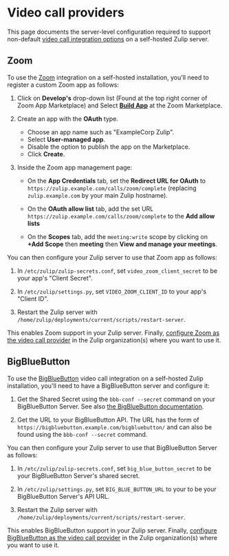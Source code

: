 # Video call providers

This page documents the server-level configuration required to support
non-default [video call integration
options](https://zulip.com/help/start-a-call) on a self-hosted Zulip
server.

## Zoom

To use the [Zoom](https://zoom.us) integration on a self-hosted
installation, you'll need to register a custom Zoom app as follows:

1. Click on **Develop's** drop-down list (Found at the top right corner of Zoom App Marketplace)
   and Select [**Build App**](https://marketplace.zoom.us/develop/create)
   at the Zoom Marketplace.

1. Create an app with the **OAuth** type.

   - Choose an app name such as "ExampleCorp Zulip".
   - Select **User-managed app**.
   - Disable the option to publish the app on the Marketplace.
   - Click **Create**.

1. Inside the Zoom app management page:

   - On the **App Credentials** tab, set the **Redirect URL for
     OAuth** to
     `https://zulip.example.com/calls/zoom/complete` (replacing
     `zulip.example.com` by your main Zulip hostname).
     
   - On the **OAuth allow list** tab, add the set URL 
     `https://zulip.example.com/calls/zoom/complete` to the **Add allow lists**
    
   - On the **Scopes** tab, add the `meeting:write` scope 
     by clicking on **+Add Scope** then **meeting** then **View and manage your meetings**.

You can then configure your Zulip server to use that Zoom app as
follows:

1. In `/etc/zulip/zulip-secrets.conf`, set `video_zoom_client_secret`
   to be your app's "Client Secret".

1. In `/etc/zulip/settings.py`, set `VIDEO_ZOOM_CLIENT_ID` to your
   app's "Client ID".

1. Restart the Zulip server with
   `/home/zulip/deployments/current/scripts/restart-server`.

This enables Zoom support in your Zulip server. Finally, [configure
Zoom as the video call
provider](https://zulip.com/help/start-a-call) in the Zulip
organization(s) where you want to use it.

## BigBlueButton

To use the [BigBlueButton](https://bigbluebutton.org/) video call
integration on a self-hosted Zulip installation, you'll need to have a
BigBlueButton server and configure it:

1. Get the Shared Secret using the `bbb-conf --secret` command on your
   BigBlueButton Server. See also [the BigBlueButton
   documentation](https://docs.bigbluebutton.org/admin/customize.html#extract-the-shared-secret).

2. Get the URL to your BigBlueButton API. The URL has the form of
   `https://bigbluebutton.example.com/bigbluebutton/` and can also be
   found using the `bbb-conf --secret` command.

You can then configure your Zulip server to use that BigBlueButton
Server as follows:

1. In `/etc/zulip/zulip-secrets.conf`, set `big_blue_button_secret`
   to be your BigBlueButton Server's shared secret.

2. In `/etc/zulip/settings.py`, set `BIG_BLUE_BUTTON_URL` to your
   to be your BigBlueButton Server's API URL.

3. Restart the Zulip server with
   `/home/zulip/deployments/current/scripts/restart-server`.

This enables BigBlueButton support in your Zulip server. Finally, [configure
BigBlueButton as the video call
provider](https://zulip.com/help/start-a-call) in the Zulip
organization(s) where you want to use it.
